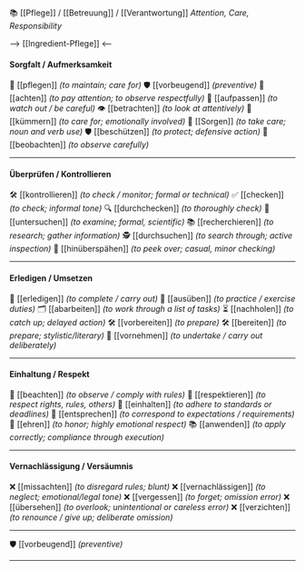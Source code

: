 📚 [[Pflege]] / [[Betreuung]] / [[Verantwortung]] *Attention, Care, Responsibility*

--> [[Ingredient-Pflege]] <--
#### Sorgfalt / Aufmerksamkeit 
🧹 [[pflegen]] *(to maintain; care for)*
🛡️ [[vorbeugend]] *(preventive)*
👀 [[achten]] *(to pay attention; to observe respectfully)*
🚸 [[aufpassen]] *(to watch out / be careful)*
👁️ [[betrachten]] *(to look at attentively)*
🧡 [[kümmern]] *(to care for; emotionally involved)*
🧡 [[Sorgen]] *(to take care; noun and verb use)*
🛡️ [[beschützen]] *(to protect; defensive action)*
🔭 [[beobachten]] *(to observe carefully)*


---

#### Überprüfen / Kontrollieren 
🛠️ [[kontrollieren]] *(to check / monitor; formal or technical)*
✅ [[checken]] *(to check; informal tone)*
🔍 [[durchchecken]] *(to thoroughly check)*
🔬 [[untersuchen]] *(to examine; formal, scientific)*
📚 [[recherchieren]] *(to research; gather information)*
🕵️ [[durchsuchen]] *(to search through; active inspection)*
👀 [[hinüberspähen]] *(to peek over; casual, minor checking)*

---

#### Erledigen / Umsetzen 
🧹 [[erledigen]] *(to complete / carry out)*
🧰 [[ausüben]] *(to practice / exercise duties)*
🗂️ [[abarbeiten]] *(to work through a list of tasks)*
⏳ [[nachholen]] *(to catch up; delayed action)*
🛠️ [[vorbereiten]] *(to prepare)*
🛠️ [[bereiten]] *(to prepare; stylistic/literary)*
🎯 [[vornehmen]] *(to undertake / carry out deliberately)*

---

#### Einhaltung / Respekt
👮 [[beachten]] *(to observe / comply with rules)*
🙏 [[respektieren]] *(to respect rights, rules, others)*
📜 [[einhalten]] *(to adhere to standards or deadlines)*
🧩 [[entsprechen]] *(to correspond to expectations / requirements)*
🏅 [[ehren]] *(to honor; highly emotional respect)*
📚 [[anwenden]] *(to apply correctly; compliance through execution)*

---

#### Vernachlässigung / Versäumnis
❌ [[missachten]] *(to disregard rules; blunt)*
❌ [[vernachlässigen]] *(to neglect; emotional/legal tone)*
❌ [[vergessen]] *(to forget; omission error)*
❌ [[übersehen]] *(to overlook; unintentional or careless error)*
❌ [[verzichten]] *(to renounce / give up; deliberate omission)*

---
🛡️ [[vorbeugend]] *(preventive)*

---
